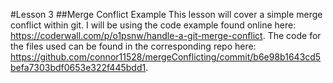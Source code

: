 #Lesson 3
##Merge Conflict Example
This lesson will cover a simple merge conflict within git. I will be using the code example found online here: https://coderwall.com/p/o1psnw/handle-a-git-merge-conflict. The code for the files used can be found in the corresponding repo here: https://github.com/connor11528/mergeConflicting/commit/b6e98b1643cd5befa7303bdf0653e322f445bdd1.


